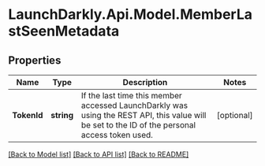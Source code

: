 # LaunchDarkly.Api.Model.MemberLastSeenMetadata
## Properties

Name | Type | Description | Notes
------------ | ------------- | ------------- | -------------
**TokenId** | **string** | If the last time this member accessed LaunchDarkly was using the REST API, this value will be set to the ID of the personal access token used. | [optional] 

[[Back to Model list]](../README.md#documentation-for-models) [[Back to API list]](../README.md#documentation-for-api-endpoints) [[Back to README]](../README.md)

